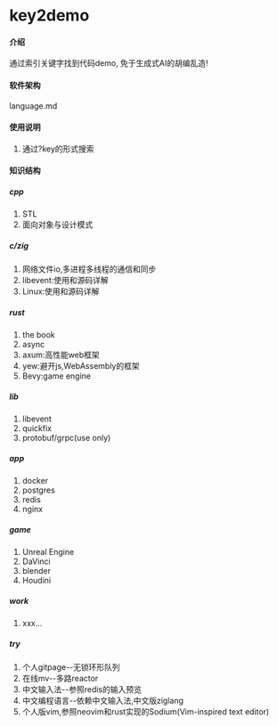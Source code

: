 # key2demo

#### 介绍
通过索引关键字找到代码demo, 免于生成式AI的胡编乱造!

#### 软件架构
language.md

#### 使用说明
1. 通过?key的形式搜索

#### 知识结构
##### cpp
1. STL
2. 面向对象与设计模式

##### c/zig
1. 网络文件io,多进程多线程的通信和同步
2. libevent:使用和源码详解
3. Linux:使用和源码详解

##### rust
1. the book
2. async
3. axum:高性能web框架
4. yew:避开js,WebAssembly的框架
4. Bevy:game engine

##### lib
1. libevent
2. quickfix
3. protobuf/grpc(use only)

##### app
1. docker
2. postgres
3. redis
4. nginx

##### game
1. Unreal Engine
2. DaVinci
3. blender
4. Houdini

##### work
1. xxx...

##### try
1. 个人gitpage--无锁环形队列
2. 在线mv--多路reactor
3. 中文输入法--参照redis的输入预览
4. 中文编程语言--依赖中文输入法,中文版ziglang
5. 个人版vim,参照neovim和rust实现的Sodium(Vim-inspired text editor)
